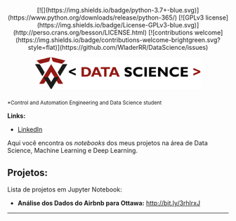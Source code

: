 <p align="center">[![](https://img.shields.io/badge/python-3.7+-blue.svg)](https://www.python.org/downloads/release/python-365/) [![GPLv3 license](https://img.shields.io/badge/License-GPLv3-blue.svg)](http://perso.crans.org/besson/LICENSE.html) [![contributions welcome](https://img.shields.io/badge/contributions-welcome-brightgreen.svg?style=flat)](https://github.com/WladerRR/DataScience/issues)</p>

<p align="center">
  <img src="logo.png" width="75%" >
</p>

<sub>*Control and Automation Engineering and Data Science student</sub>

**Links:**
* [LinkedIn](https://www.linkedin.com/in/wladerson)

Aqui você encontra os *notebooks* dos meus projetos na área de Data Science, Machine Learning e Deep Learning.

## Projetos:
Lista de projetos em Jupyter Notebook:

* **Análise dos Dados do Airbnb para Ottawa:** http://bit.ly/3rhlrxJ

---

